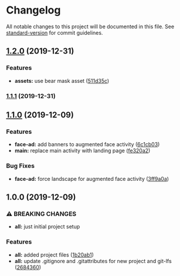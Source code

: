 # Changelog

All notable changes to this project will be documented in this file. See [standard-version](https://github.com/conventional-changelog/standard-version) for commit guidelines.

## [1.2.0](https://github.com/shanealv/ar-ads/compare/v1.1.1...v1.2.0) (2019-12-31)


### Features

* **assets:** use bear mask asset ([511d35c](https://github.com/shanealv/ar-ads/commit/511d35c99f4e89db227f070240e13ff894f4d3cf))

### [1.1.1](https://github.com/shanealv/ar-ads/compare/v1.1.0...v1.1.1) (2019-12-31)

## [1.1.0](https://github.com/shanealv/ar-ads/compare/v1.0.0...v1.1.0) (2019-12-09)


### Features

* **face-ad:** add banners to augmented face activity ([6c1cb03](https://github.com/shanealv/ar-ads/commit/6c1cb0306f8b7d8fe6b519d63180b8b860903da2))
* **main:** replace main activity with landing page ([fe320a2](https://github.com/shanealv/ar-ads/commit/fe320a24821c36beeebd106fa4a6cea9ab2e710b))


### Bug Fixes

* **face-ad:** force landscape for augmented face activity ([3ff9a0a](https://github.com/shanealv/ar-ads/commit/3ff9a0a4b2c87c8361d5ff4b731402764659cb8f))

## 1.0.0 (2019-12-09)


### ⚠ BREAKING CHANGES

* **all:** just initial project setup

### Features

* **all:** added project files ([1b20ab1](https://github.com/shanealv/ar-ads/commit/1b20ab1dae235a81e878984fb0202336f7725815))
* **all:** update .gitignore and .gitattributes for new project and git-lfs ([2684360](https://github.com/shanealv/ar-ads/commit/268436074ac8edcc292628ed4947b879a3c2cacd))
